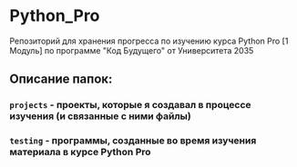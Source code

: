 # Python_Pro
Репозиторий для хранения прогресса по изучению курса Python Pro [1 Модуль] по программе "Код Будущего" от Университета 2035

## Описание папок: 

### `projects` - проекты, которые я создавал в процессе изучения (и связанные с ними файлы)
### `testing` - программы, созданные во время изучения материала в курсе Python Pro
